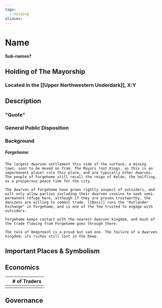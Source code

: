 ```yaml
---
tags:
  - holding
aliases:
---
```

# Name
#### Sub-names?
## Holding of The Mayorship
### Located in the [[Upper Northwestern Underdark]], X:Y
## Description
### "Quote"

### General Public Disposition

### Background
##### Forgehome
```
The largest dwarven settlement this side of the surface, a mining town, soon to be moved on from. The Mayors (not Kings, as this is an impermanent place) rule this place, and are typically other dwarves. The people of Forgehome still recall the reign of Keldo, the halfling, as a prosperous peace time for the city.

The dwarves of Forgehome have grown rightly suspect of outsiders, and will only allow parties including their dwarven cousins to seek semi-permanent refuge here, although if they are proven trustworthy, the denizens are willing to commit trade. [[Bosi]] runs the "Outlander Exchange" in Forgehome, and is one of the few trusted to engage with outsiders.

Forgehome keeps contact with the nearest dwarven kingdom, and much of the trade flowing from Forgehome goes through there.

The tale of Deepreach is a proud but sad one. The failure of a dwarven kingdom; its riches still lost in the Deep.
```
## Important Places & Symbolism

## Economics
|     | # of Traders |
| --- | ------------ |
|     |              |

## Governance